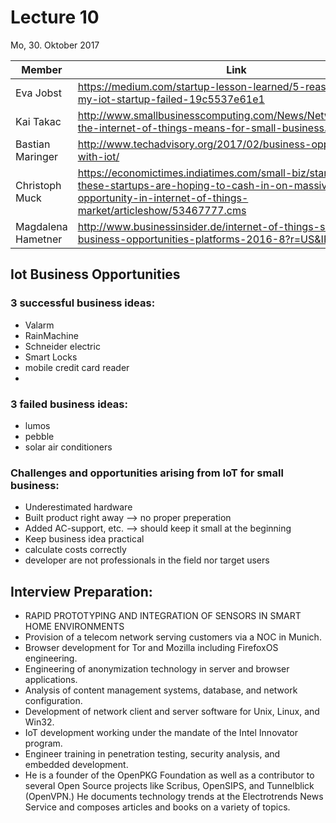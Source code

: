 # Lecture 10
Mo, 30. Oktober 2017

|Member|Link|
|---|---|
|Eva Jobst|https://medium.com/startup-lesson-learned/5-reasons-why-my-iot-startup-failed-19c5537e61e1|
|Kai Takac|http://www.smallbusinesscomputing.com/News/Networking/what-the-internet-of-things-means-for-small-business.html|
|Bastian Maringer|http://www.techadvisory.org/2017/02/business-opportunities-with-iot/|
|Christoph Muck|https://economictimes.indiatimes.com/small-biz/startups/how-these-startups-are-hoping-to-cash-in-on-massive-opportunity-in-internet-of-things-market/articleshow/53467777.cms|
|Magdalena Hametner|http://www.businessinsider.de/internet-of-things-small-business-opportunities-platforms-2016-8?r=US&IR=T|

## Iot Business Opportunities
###  3 successful business ideas:
- Valarm
- RainMachine
- Schneider electric
- Smart Locks
- mobile credit card reader
-

### 3 failed business ideas:
- lumos
- pebble
- solar air conditioners

### Challenges and opportunities arising from IoT for small business:
- Underestimated hardware
- Built product right away --> no proper preperation
- Added AC-support, etc. --> should keep it small at the beginning
- Keep business idea practical
- calculate costs correctly
- developer are not professionals in the field nor target users

## Interview Preparation:
- RAPID PROTOTYPING AND INTEGRATION OF SENSORS IN SMART HOME ENVIRONMENTS
- Provision of a telecom network serving customers via a NOC in Munich.
- Browser development for Tor and Mozilla including FirefoxOS engineering.
- Engineering of anonymization technology in server and browser applications.
- Analysis of content management systems, database, and network configuration.
- Development of network client and server software for Unix, Linux, and Win32.
- IoT development working under the mandate of the Intel Innovator program.
- Engineer training in penetration testing, security analysis, and embedded development.
- He is a founder of the OpenPKG Foundation as well as a contributor to several Open Source projects like Scribus, OpenSIPS, and Tunnelblick (OpenVPN.) He documents technology trends at the Electrotrends News Service and composes articles and books on a variety of topics.
